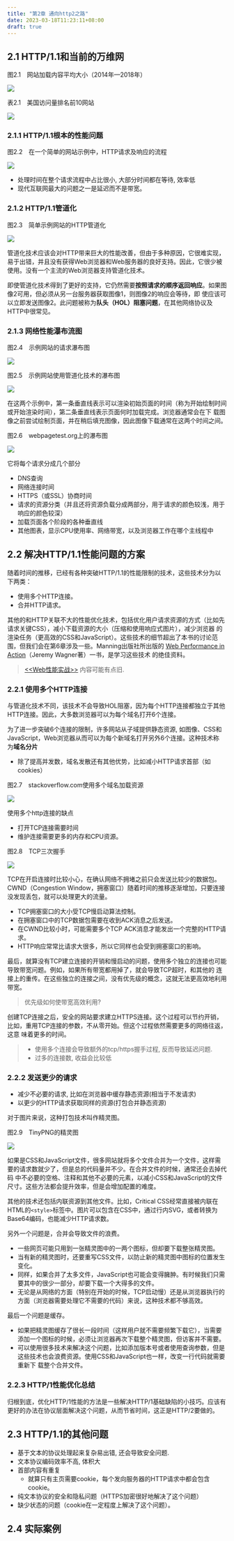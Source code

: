 ```yaml
---
title: "第2章 通向http2之路"
date: 2023-03-18T11:23:11+08:00
draft: true
---
```


## 2.1 HTTP/1.1和当前的万维网

图2.1　网站加载内容平均大小（2014年—2018年）

![](https://res.weread.qq.com/wrepub/epub_32517945_37)

表2.1　美国访问量排名前10网站

![](https://res.weread.qq.com/wrepub/epub_32517945_38)

### 2.1.1 HTTP/1.1根本的性能问题

图2.2　在一个简单的网站示例中，HTTP请求及响应的流程

![](https://res.weread.qq.com/wrepub/epub_32517945_39)

- 处理时间在整个请求流程中占比很小, 大部分时间都在等待, 效率低
- 现代互联网最大的问题之一是延迟而不是带宽。

### 2.1.2 HTTP/1.1管道化

图2.3　简单示例网站的HTTP管道化

![](https://res.weread.qq.com/wrepub/epub_32517945_40)

管道化技术应该会对HTTP带来巨大的性能改善，但由于多种原因，它很难实现，易于出错，并且没有获得Web浏览器和Web服务器的良好支持。因此，它很少被
使用。没有一个主流的Web浏览器支持管道化技术。

即使管道化技术得到了更好的支持，它仍然需要**按照请求的顺序返回响应**。如果图像2可用，但必须从另一台服务器获取图像1，则图像2的响应会等待，即
使应该可以立即发送图像2。此问题被称为**队头（HOL）阻塞问题**，在其他网络协议及HTTP中很常见。

### 2.1.3 网络性能瀑布流图

图2.4　示例网站的请求瀑布图

![](https://res.weread.qq.com/wrepub/epub_32517945_41)

图2.5　示例网站使用管道化技术的瀑布图

![](https://res.weread.qq.com/wrepub/epub_32517945_42)

在这两个示例中，第一条垂直线表示可以渲染初始页面的时间（称为开始绘制时间或开始渲染时间），第二条垂直线表示页面何时加载完成。浏览器通常会在下
载图像之前尝试绘制页面，并在稍后填充图像，因此图像下载通常在这两个时间之间。

图2.6　webpagetest.org上的瀑布图

![](https://res.weread.qq.com/wrepub/epub_32517945_43)

它将每个请求分成几个部分

- DNS查询
- 网络连接时间
- HTTPS（或SSL）协商时间
- 请求的资源分类（并且还将资源负载分成两部分，用于请求的颜色较浅，用于响应的颜色较深）
- 加载页面各个阶段的各种垂直线
- 其他图表，显示CPU使用率、网络带宽，以及浏览器工作在哪个主线程中

## 2.2 解决HTTP/1.1性能问题的方案

随着时间的推移，已经有各种突破HTTP/1.1的性能限制的技术，这些技术分为以下两类：

- 使用多个HTTP连接。
- 合并HTTP请求。

其他的和HTTP关联不大的性能优化技术，包括优化用户请求资源的方式（比如先请求关键CSS），减小下载资源的大小（压缩和使用响应式图片），减少浏览器
的渲染任务（更高效的CSS和JavaScript）。这些技术的细节超出了本书的讨论范围，但我们会在第6章涉及一些。Manning出版社所出版的
[Web Performance in Action](https://www.manning.com/books/web-performance-in-action)（Jeremy Wagner著）一书，是学习这些技术
的绝佳资料。

> [<<Web性能实战>>](https://weread.qq.com/web/bookDetail/c3b322d071f284a6c3bb35d) 内容可能有点旧.

### 2.2.1 使用多个HTTP连接

与管道化技术不同，该技术不会导致HOL阻塞，因为每个HTTP连接都独立于其他HTTP连接。因此，大多数浏览器可以为每个域名打开6个连接。

为了进一步突破6个连接的限制，许多网站从子域提供静态资源, 如图像、CSS和JavaScript，Web浏览器从而可以为每个新域名打开另外6个连接。这种技术称
为**域名分片**

- 除了提高并发数，域名发散还有其他优势，比如减小HTTP请求首部（如cookies）

图2.7　stackoverflow.com使用多个域名加载资源

![](https://res.weread.qq.com/wrepub/epub_32517945_44)

使用多个http连接的缺点

- 打开TCP连接需要时间
- 维护连接需要更多的内存和CPU资源。

图2.8　TCP三次握手

![](https://res.weread.qq.com/wrepub/epub_32517945_45)

TCP在开启连接时比较小心，在确认网络不拥堵之前只会发送比较少的数据包。CWND（Congestion Window，拥塞窗口）随着时间的推移逐渐增加，只要连接
没发现丢包，就可以处理更大的流量。

- TCP拥塞窗口的大小受TCP慢启动算法控制。
- 在拥塞窗口中的TCP数据包需要在收到ACK消息之后发送。
- 在CWND比较小时，可能需要多个TCP ACK消息才能发出一个完整的HTTP请求。
- HTTP响应常常比请求大很多，所以它同样也会受到拥塞窗口的影响。

最后，就算没有TCP建立连接的开销和慢启动的问题，使用多个独立的连接也可能导致带宽问题。例如，如果所有带宽都用掉了，就会导致TCP超时，和其他的
连接上的重传。在这些独立的连接之间，没有优先级的概念，这就无法更高效地利用带宽。

> 优先级如何使带宽高效利用?

创建TCP连接之后，安全的网站要求建立HTTPS连接。这个过程可以节约开销，比如，重用TCP连接的参数，不从零开始。但这个过程依然需要更多的网络往返，这意
味着更多的时间。

> - 使用多个连接会导致额外的tcp/https握手过程, 反而导致延迟问题.
> - 过多的连接数, 收益会比较低

### 2.2.2 发送更少的请求

- 减少不必要的请求, 比如在浏览器中缓存静态资源(相当于不发请求)
- 以更少的HTTP请求获取同样的资源(打包合并静态资源)

对于图片来说，这种打包技术叫作精灵图。

图2.9　TinyPNG的精灵图

![](https://res.weread.qq.com/wrepub/epub_32517945_46)

如果是CSS和JavaScript文件，很多网站就将多个文件合并为一个文件，这样需要的请求数就少了，但是总的代码量并不少。在合并文件的时候，通常还会去掉代码
中不必要的空格、注释和其他不必要的元素，以减小CSS和JavaScript的文件尺寸。这些方法都会提升效率，但是会增加配置的难度。

其他的技术还包括内联资源到其他文件。比如，Critical CSS经常直接被内联在HTML的`<style>`标签中。图片可以包含在CSS中，通过行内SVG，或者转换为
Base64编码，也能减少HTTP请求数。

另外一个问题是，合并会导致文件的浪费。

- 一些网页可能只用到一张精灵图中的一两个图标，但却要下载整张精灵图。
- 当有新的精灵图时，还要重写CSS文件，以防止新的精灵图中图标的位置发生变化。
- 同样，如果合并了太多文件，JavaScript也可能会变得臃肿。有时候我们只需要其中的很少一部分，却要下载一个大得多的文件。
- 无论是从网络的方面（特别在开始的时候，TCP启动慢）还是从浏览器执行的方面（浏览器需要处理它不需要的代码）来说，这种技术都不够高效。

最后一个问题是缓存。

- 如果把精灵图缓存了很长一段时间（这样用户就不需要频繁下载它），当需要添加一个图标的时候，必须让浏览器再次下载整个精灵图，但访客并不需要。
- 可以使用很多技术来解决这个问题，比如添加版本号或者使用查询参数，但是这些技术也会浪费资源。使用CSS和JavaScript也一样，改变一行代码就需要重新下
  载整个合并文件。

### 2.2.3 HTTP/1性能优化总结

归根到底，优化HTTP/1性能的方法是一些解决HTTP/1基础缺陷的小技巧。应该有更好的办法在协议层面解决这个问题，从而节省时间，这正是HTTP/2要做的。

## 2.3 HTTP/1.1的其他问题

- 基于文本的协议处理起来复杂易出错, 还会导致安全问题.
- 文本协议编码效率不高, 体积大
- 首部内容有重复
  - 就算只有主页需要cookie，每个发向服务器的HTTP请求中都会包含cookie。
- 纯文本协议的安全和隐私问题（HTTPS加密很好地解决了这个问题）
- 缺少状态的问题（cookie在一定程度上解决了这个问题）。

## 2.4 实际案例

